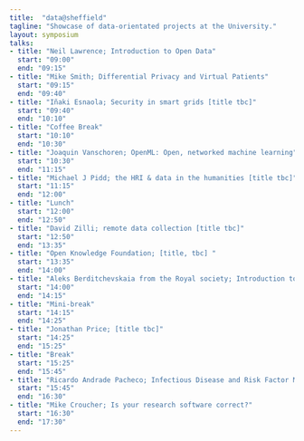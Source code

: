 ```yaml
---
title:  "data@sheffield"
tagline: "Showcase of data-orientated projects at the University."
layout: symposium
talks:
- title: "Neil Lawrence; Introduction to Open Data"
  start: "09:00"
  end: "09:15"
- title: "Mike Smith; Differential Privacy and Virtual Patients"
  start: "09:15"
  end: "09:40"
- title: "Iñaki Esnaola; Security in smart grids [title tbc]"
  start: "09:40"
  end: "10:10"
- title: "Coffee Break"
  start: "10:10"
  end: "10:30"
- title: "Joaquin Vanschoren; OpenML: Open, networked machine learning"
  start: "10:30"
  end: "11:15"
- title: "Michael J Pidd; the HRI & data in the humanities [title tbc]"
  start: "11:15"
  end: "12:00"
- title: "Lunch"
  start: "12:00"
  end: "12:50"
- title: "David Zilli; remote data collection [title tbc]"
  start: "12:50"
  end: "13:35"
- title: "Open Knowledge Foundation; [title, tbc] "
  start: "13:35"
  end: "14:00"
- title: "Aleks Berditchevskaia from the Royal society; Introduction to Open science and data at the RS [title tbc]"
  start: "14:00"
  end: "14:15"
- title: "Mini-break"
  start: "14:15"
  end: "14:25"
- title: "Jonathan Price; [title tbc]"
  start: "14:25"
  end: "15:25"
- title: "Break"
  start: "15:25"
  end: "15:45"
- title: "Ricardo Andrade Pacheco; Infectious Disease and Risk Factor Mapping"
  start: "15:45"
  end: "16:30"
- title: "Mike Croucher; Is your research software correct?"
  start: "16:30"
  end: "17:30"
---
```

